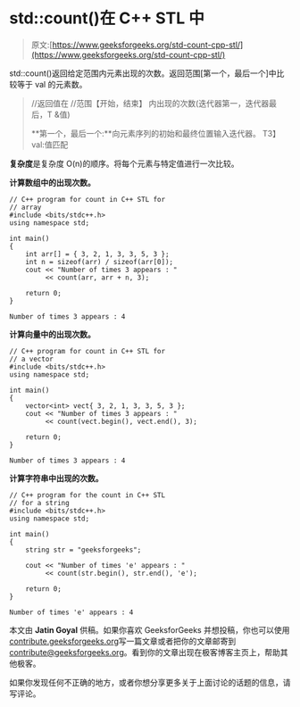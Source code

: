 # std::count()在 C++ STL 中

> 原文:[https://www.geeksforgeeks.org/std-count-cpp-stl/](https://www.geeksforgeeks.org/std-count-cpp-stl/)

std::count()返回给定范围内元素出现的次数。返回范围[第一个，最后一个]中比较等于 val 的元素数。

> //返回值在
> //范围【开始，结束】
> 内出现的次数(迭代器第一，迭代器最后，T &值)
> 
> **第一个，最后一个:**向元素序列的初始和最终位置输入迭代器。
> T3】val:值匹配

**复杂度**是复杂度 O(n)的顺序。将每个元素与特定值进行一次比较。

**计算数组中的出现次数。**

```
// C++ program for count in C++ STL for
// array
#include <bits/stdc++.h>
using namespace std;

int main()
{
    int arr[] = { 3, 2, 1, 3, 3, 5, 3 };
    int n = sizeof(arr) / sizeof(arr[0]);
    cout << "Number of times 3 appears : "
         << count(arr, arr + n, 3);

    return 0;
}
```

```
Number of times 3 appears : 4

```

**计算向量中的出现次数。**

```
// C++ program for count in C++ STL for
// a vector
#include <bits/stdc++.h>
using namespace std;

int main()
{
    vector<int> vect{ 3, 2, 1, 3, 3, 5, 3 };
    cout << "Number of times 3 appears : "
         << count(vect.begin(), vect.end(), 3);

    return 0;
}
```

```
Number of times 3 appears : 4

```

**计算字符串中出现的次数。**

```
// C++ program for the count in C++ STL
// for a string
#include <bits/stdc++.h>
using namespace std;

int main()
{
    string str = "geeksforgeeks";

    cout << "Number of times 'e' appears : " 
         << count(str.begin(), str.end(), 'e');

    return 0;
}
```

```
Number of times 'e' appears : 4

```

本文由 **Jatin Goyal** 供稿。如果你喜欢 GeeksforGeeks 并想投稿，你也可以使用[contribute.geeksforgeeks.org](http://www.contribute.geeksforgeeks.org)写一篇文章或者把你的文章邮寄到 contribute@geeksforgeeks.org。看到你的文章出现在极客博客主页上，帮助其他极客。

如果你发现任何不正确的地方，或者你想分享更多关于上面讨论的话题的信息，请写评论。